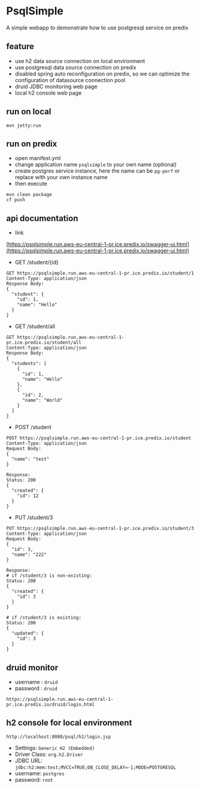 # PsqlSimple
A simple webapp to demonstrate how to use postgresql service on predix

## feature
- use h2 data source connection on local environment
- use postgresql data source connection on predix
- disabled spring auto reconfiguration on predix, so we can optimize the configuration of datasource connection pool
- druid JDBC monitoring web page
- local h2 console web page

## run on local

```
mvn jetty:run
```

## run on predix
- open manifest.yml 
- change application name `psqlsimple` to your own name (optional)
- create postgres service instance, here the name can be `pg-perf` or replace with your own instance name
- then execute

```
mvn clean package
cf push
```

## api documentation
- link

[https://psqlsimple.run.aws-eu-central-1-pr.ice.predix.io/swagger-ui.html](https://psqlsimple.run.aws-eu-central-1-pr.ice.predix.io/swagger-ui.html)

- GET /student/{id}

```
GET https://psqlsimple.run.aws-eu-central-1-pr.ice.predix.io/student/1
Content-Type: application/json
Response Body:
{
  "student": {
    "id": 1,
    "name": "Hello"
  }
}
```

- GET /student/all

```
GET https://psqlsimple.run.aws-eu-central-1-pr.ice.predix.io/student/all
Content-Type: application/json
Response Body:
{
  "students": [
    {
      "id": 1,
      "name": "Hello"
    },
    {
      "id": 2,
      "name": "World"
    }
  ]
}
```

- POST /student

```
POST https://psqlsimple.run.aws-eu-central-1-pr.ice.predix.io/student
Content-Type: application/json
Request Body:
{
  "name": "test"
}

Response:
Status: 200
{
  "created": {
    "id": 12
  }
}
```

- PUT /student/3

```
PUT https://psqlsimple.run.aws-eu-central-1-pr.ice.predix.io/student/3
Content-Type: application/json
Request Body:
{
  "id": 3,
  "name": "222"
}

Response: 
# if /student/3 is non-existing:
Status: 200
{
  "created": {
    "id": 3
  }
}

# if /student/3 is existing:
Status: 200
{
  "updated": {
    "id": 3
  }
}
```

## druid monitor
- username : `druid`
- password : `druid`

```
https://psqlsimple.run.aws-eu-central-1-pr.ice.predix.io/druid/login.html
```

## h2 console for local environment
```
http://localhost:8080/psql/h2/login.jsp
```
- Settings: `Generic H2 (Embedded)`
- Driver Class: `org.h2.Driver`
- JDBC URL: `jdbc:h2:mem:test;MVCC=TRUE;DB_CLOSE_DELAY=-1;MODE=POSTGRESQL`
- username: `postgres`
- password: `root`

